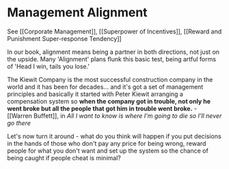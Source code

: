 # Management Alignment

See [[Corporate Management]], [[Superpower of Incentives]], [[Reward and Punishment Super-response Tendency]]

In our book, alignment means being a partner in both directions, not just on the upside. Many 'Alignment' plans flunk this basic test, being artful forms of 'Head I win, tails you lose.'

The Kiewit Company is the most successful construction company in the world and it has been for decades... and it's got a set of management principles and basically it started with Peter Kiewit arranging a compensation system so **when the company got in trouble, not only he went broke but all the people that got him in trouble went broke.** - [[Warren Buffett]], in *All I want to know is where I'm going to die so I'll never go there*



Let's now turn it around - what do you think will happen if you put decisions in the hands of those who don't pay any price for being wrong, reward people for what you don't want and set up the system so the chance of being caught if people cheat is minimal?


